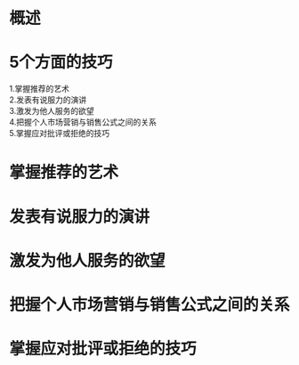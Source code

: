 # 概述
# 5个方面的技巧
1.掌握推荐的艺术   
2.发表有说服力的演讲    
3.激发为他人服务的欲望   
4.把握个人市场营销与销售公式之间的关系   
5.掌握应对批评或拒绝的技巧    

# 掌握推荐的艺术  
# 发表有说服力的演讲
# 激发为他人服务的欲望
# 把握个人市场营销与销售公式之间的关系
# 掌握应对批评或拒绝的技巧 
